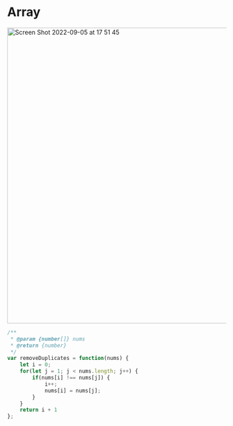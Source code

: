 # Array
<img width="681" alt="Screen Shot 2022-09-05 at 17 51 45" src="https://user-images.githubusercontent.com/37787994/188525093-d543dc1c-22ca-41c0-a3d9-8f18374eb5eb.png">


```js
/**
 * @param {number[]} nums
 * @return {number}
 */
var removeDuplicates = function(nums) {
    let i = 0;
    for(let j = 1; j < nums.length; j++) {
        if(nums[i] !== nums[j]) {
            i++;
            nums[i] = nums[j];
        }
    }
    return i + 1
};
```
